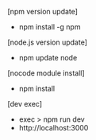 [npm version update]
* npm install -g npm

[node.js version update]
* npm update node


[nocode module install]
* npm install

[dev exec]
* exec > npm run dev
* http://localhost:3000
